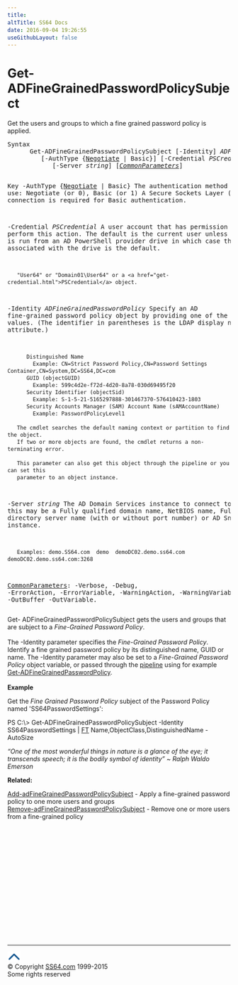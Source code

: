 ```yaml
---
title:
altTitle: SS64 Docs
date: 2016-09-04 19:26:55
useGithubLayout: false
---
```

<!-- #BeginLibraryItem "/Library/head_ps.lbi" --><!-- #EndLibraryItem --><h1>Get-ADFineGrainedPasswordPolicy<b>Subject</b></h1> 
<p>Get the users and groups to which a fine grained password policy is applied.</p>
<pre>Syntax
      Get-ADFineGrainedPasswordPolicySubject [-Identity] <i>ADFineGrainedPasswordPolicy</i>
         [-AuthType {<u>Negotiate</u> | Basic}] [-Credential <i>PSCredential</i>]
            [-Server <i>string</i>] [<a href="common.html"><i>CommonParameters</i></a>]

Key
   -AuthType {<u>Negotiate</u> | Basic}
       The authentication method to use: Negotiate (or 0), Basic (or 1)
       A Secure Sockets Layer (SSL) connection is required for Basic authentication.

   -Credential <i>PSCredential</i>
       A user account that has permission to perform this action.
       The default is the current user unless the cmdlet is run from an AD PowerShell provider drive
       in which case the account associated with the drive is the default.

       "User64" or "Domain01\User64" or a <a href="get-credential.html">PSCredential</a> object.

   -Identity <i>ADFineGrainedPasswordPolicy</i>
       Specify an AD fine-grained password policy object by providing one of the following values.
       (The identifier in parentheses is the LDAP display name for the attribute.)

          Distinguished Name 
            Example: CN=Strict Password Policy,CN=Password Settings Container,CN=System,DC=SS64,DC=com 
          GUID (objectGUID) 
            Example: 599c4d2e-f72d-4d20-8a78-030d69495f20
          Security Identifier (objectSid) 
            Example: S-1-5-21-5165297888-301467370-576410423-1803
          Security Accounts Manager (SAM) Account Name (sAMAccountName)
            Example: PasswordPolicyLevel1

       The cmdlet searches the default naming context or partition to find the object.
       If two or more objects are found, the cmdlet returns a non-terminating error.

       This parameter can also get this object through the pipeline or you can set this
       parameter to an object instance.

   -Server <i>string</i>
       The AD Domain Services instance to connect to, this may be a Fully qualified domain name,
       NetBIOS name, Fully qualified directory server name (with or without port number) or AD Snapshot instance.

       Examples: demo.SS64.com  demo  demoDC02.demo.ss64.com  demoDC02.demo.ss64.com:3268

   <a href="common.html">CommonParameters</a>:
       -Verbose, -Debug, -ErrorAction, -ErrorVariable, -WarningAction, -WarningVariable,
       -OutBuffer -OutVariable.</pre>
<p>Get- ADFineGrainedPasswordPolicySubject  gets the users and groups that are subject to a <i>Fine-Grained Password Policy</i>.<br>
<br>The <span class="code">-Identity</span> parameter specifies the <i>Fine-Grained Password Policy</i>. Identify a fine grained password policy
by its distinguished name, GUID or name. The -Identity parameter may also be set to a <i>Fine-Grained Password Policy</i> object variable, or passed through the <a href="syntax-pipeline.html">pipeline</a> using for example <a href="get-adfinegrainedpasswordpolicy.html">Get-ADFineGrainedPasswordPolicy</a>.<br>
<br><b>Example</b></p>
<p>Get the <i>Fine Grained Password Policy</i> subject of the Password Policy named 'SS64PasswordSettings':</p>
<p><span class="code">PS C:\&gt; Get-ADFineGrainedPasswordPolicySubject -Identity SS64PasswordSettings | <a href="format-table.html">FT</a> Name,ObjectClass,DistinguishedName -AutoSize</span></p>
<p class="quote"><i>“One of the most wonderful things in nature is a glance of the eye; it transcends speech; it is the bodily symbol of identity” ~ Ralph Waldo Emerson</i></p>
<p><b>Related:</b></p>
<p><a href="add-adfinegrainedpasswordpolicysubject.html">Add-adFineGrainedPasswordPolicySubject</a> - Apply a fine-grained password policy to one more users and groups<a href="get-adfinegrainedpasswordpolicysubject.html"><br>
</a><a href="remove-adfinegrainedpasswordpolicysubject.html">Remove-adFineGrainedPasswordPolicySubject</a> - Remove one or more users from a fine-grained policy</p><!-- #BeginLibraryItem "/Library/foot_ps.lbi" --><p>
<!-- PowerShell300 -->
<ins class="adsbygoogle" style="display:inline-block;width:300px;height:250px" data-ad-client="ca-pub-6140977852749469" data-ad-slot="6253539900"></ins>
<script>
(adsbygoogle = window.adsbygoogle || []).push({});
</script></p>
<hr>
<div id="bl" class="footer"><a href="get-adfinegrainedpasswordpolicysubject.html#"><img src="../images/top.png" width="30" height="22" alt="Back to the Top"></a></div>
<div id="br" class="footer, tagline">© Copyright <a href="http://ss64.com/">SS64.com</a> 1999-2015<br>
Some rights reserved</div><!-- #EndLibraryItem -->

